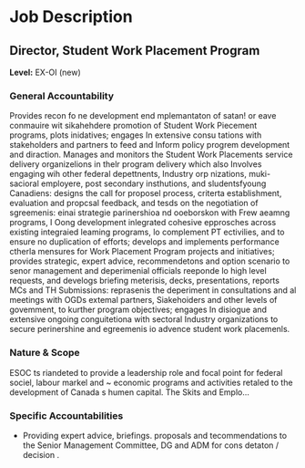 # Job Description

## Director, Student Work Placement Program

**Level:** EX-OI (new)

### General Accountability

Provides recon fo ne development end mplemantaton of satan! or eave conmauire wit sikahehdere promotion of Student Work Piecement programs, plots inidatives; engages In extensive consu tations with stakeholders and partners to feed and Inform policy progrem development and diraction. Manages and monitors the Student Work Placements service delivery organizelions in thelr program delivery which also Involves engaging wih other federal depettnents, Industry orp nizations, muki-sacioral employere, post secondary insthutions, and sludentsfyoung Canadiens: designs the call for proposel process, criterta establishment, evaluation and propcsal feedback, and tesds on the negotiation of sgreemenis: einai strategie parinershioa nd ooeborskon with Frew aeamng programs, I Oong development inlegrated cohesive epprosches across existing integraied leaming programs, lo complement PT ectivilies, and to ensure no duplication of efforts; develops and implements performance ctherla mensures for Work Placement Program projects and initiatives; provides strategic, expert advice, recommendetons and option scenario to senor management and deperimenial officials reeponde lo high level requests, and develogs briefing meterisis, decks, presentations, reports MCs and TH Submissions: reprasenis the deperiment in consultations and al meetings with OGDs extemal partners, Siakehoiders and other levels of govemment, to kurther program objectives; engages In disiogue and extensive ongoing conguitetiona with sectoral Industry organizations to secure perinershine and egreemenis io advence student work placemenls.

### Nature & Scope

ESOC ts riandeted to provide a leadership role and focal point for federal sociel, labour markel and ~ economic programs and activities retaled to the development of Canada s humen capital. The Skits and Emplo...

### Specific Accountabilities

*   Providing expert advice, briefings. proposals and tecommendations to the Senior Management Committee, DG and ADM for cons detaton / decision .
